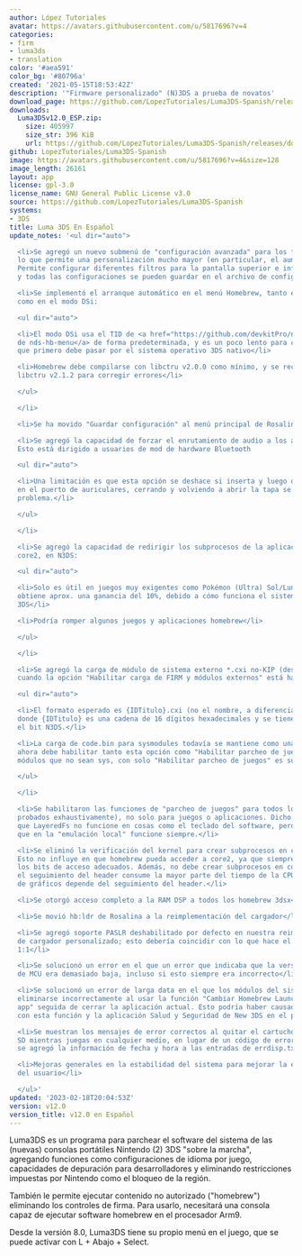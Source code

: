 ```yaml
---
author: López Tutoriales
avatar: https://avatars.githubusercontent.com/u/5817696?v=4
categories:
- firm
- luma3ds
- translation
color: '#aea591'
color_bg: '#80796a'
created: '2021-05-15T18:53:42Z'
description: '"Firmware personalizado" (N)3DS a prueba de novatos'
download_page: https://github.com/LopezTutoriales/Luma3DS-Spanish/releases
downloads:
  Luma3DSv12.0_ESP.zip:
    size: 405997
    size_str: 396 KiB
    url: https://github.com/LopezTutoriales/Luma3DS-Spanish/releases/download/v12.0/Luma3DSv12.0_ESP.zip
github: LopezTutoriales/Luma3DS-Spanish
image: https://avatars.githubusercontent.com/u/5817696?v=4&size=128
image_length: 26161
layout: app
license: gpl-3.0
license_name: GNU General Public License v3.0
source: https://github.com/LopezTutoriales/Luma3DS-Spanish
systems:
- 3DS
title: Luma 3DS En Español
update_notes: '<ul dir="auto">

  <li>Se agregó un nuevo submenú de "configuración avanzada" para los filtros de pantalla,
  lo que permite una personalización mucho mayor (en particular, el aumento de gama).
  Permite configurar diferentes filtros para la pantalla superior e inferior por separado,
  y todas las configuraciones se pueden guardar en el archivo de configuración .ini</li>

  <li>Se implementó el arranque automático en el menú Homebrew, tanto en el modo 3DS
  como en el modo DSi:

  <ul dir="auto">

  <li>El modo DSi usa el TID de <a href="https://github.com/devkitPro/nds-hb-menu/releases/latest">bootstrap
  de nds-hb-menu</a> de forma predeterminada, y es un poco lento para comenzar, ya
  que primero debe pasar por el sistema operativo 3DS nativo</li>

  <li>Homebrew debe compilarse con libctru v2.0.0 como mínimo, y se recomienda encarecidamente
  libctru v2.1.2 para corregir errores</li>

  </ul>

  </li>

  <li>Se ha movido "Guardar configuración" al menú principal de Rosalina</li>

  <li>Se agregó la capacidad de forzar el enrutamiento de audio a los auriculares.
  Esto está dirigido a usuarios de mod de hardware Bluetooth

  <ul dir="auto">

  <li>Una limitación es que esta opción se deshace si inserta y luego quita los auriculares
  en el puerto de auriculares, cerrando y volviendo a abrir la tapa se soluciona este
  problema.</li>

  </ul>

  </li>

  <li>Se agregó la capacidad de redirigir los subprocesos de la aplicación core1 al
  core2, en N3DS:

  <ul dir="auto">

  <li>Solo es útil en juegos muy exigentes como Pokémon (Ultra) Sol/Luna, donde se
  obtiene aprox. una ganancia del 10%, debido a cómo funciona el sistema operativo
  3DS</li>

  <li>Podría romper algunos juegos y aplicaciones homebrew</li>

  </ul>

  </li>

  <li>Se agregó la carga de módulo de sistema externo *.cxi no-KIP (desde /luma/sysmodules),
  cuando la opción "Habilitar carga de FIRM y módulos externos" está habilitada

  <ul dir="auto">

  <li>El formato esperado es {IDTitulo}.cxi (no el nombre, a diferencia de los KIP),
  donde {IDTitulo} es una cadena de 16 dígitos hexadecimales y se tiene en cuenta
  el bit N3DS.</li>

  <li>La carga de code.bin para sysmodules todavía se mantiene como una función, pero
  ahora debe habilitar tanto esta opción como "Habilitar parcheo de juegos" (para
  módulos que no sean sys, con solo "Habilitar parcheo de juegos" es suficiente)</li>

  </ul>

  </li>

  <li>Se habilitaron las funciones de "parcheo de juegos" para todos los applets (no
  probados exhaustivamente), no solo para juegos o aplicaciones. Dicho esto, es posible
  que LayeredFs no funcione en cosas como el teclado del software, pero se espera
  que en la "emulación local" funcione siempre.</li>

  <li>Se eliminó la verificación del kernel para crear subprocesos en core2/core3.
  Esto no influye en que homebrew pueda acceder a core2, ya que siempre ha tenido
  los bits de acceso adecuados. Además, no debe crear subprocesos en core3, ya que
  el seguimiento del header consume la mayor parte del tiempo de la CPU y el controlador
  de gráficos depende del seguimiento del header.</li>

  <li>Se otorgó acceso completo a la RAM DSP a todos los homebrew 3dsx</li>

  <li>Se movió hb:ldr de Rosalina a la reimplementación del cargador</li>

  <li>Se agregó soporte PASLR deshabilitado por defecto en nuestra reimplementación
  de cargador personalizado; esto debería coincidir con lo que hace el sysmodule oficial
  1:1</li>

  <li>Se solucionó un error en el que un error que indicaba que la versión de firmware
  de MCU era demasiado baja, incluso si esto siempre era incorrecto</li>

  <li>Se solucionó un error de larga data en el que los módulos del sistema podrían
  eliminarse incorrectamente al usar la función "Cambiar Homebrew Launcher por esta
  app" seguida de cerrar la aplicación actual. Esto podría haber causado problemas
  con esta función y la aplicación Salud y Seguridad de New 3DS en el pasado</li>

  <li>Se muestran los mensajes de error correctos al quitar el cartucho o la tarjeta
  SD mientras juegas en cualquier medio, en lugar de un código de error crítico. También
  se agregó la información de fecha y hora a las entradas de errdisp.txt</li>

  <li>Mejoras generales en la estabilidad del sistema para mejorar la experiencia
  del usuario</li>

  </ul>'
updated: '2023-02-18T20:04:53Z'
version: v12.0
version_title: v12.0 en Español
---
```

Luma3DS es un programa para parchear el software del sistema de las (nuevas) consolas portátiles Nintendo (2) 3DS "sobre la marcha", agregando funciones como configuraciones de idioma por juego, capacidades de depuración para desarrolladores y eliminando restricciones impuestas por Nintendo como el bloqueo de la región.

También le permite ejecutar contenido no autorizado ("homebrew") eliminando los controles de firma. Para usarlo, necesitará una consola capaz de ejecutar software homebrew en el procesador Arm9.

Desde la versión 8.0, Luma3DS tiene su propio menú en el juego, que se puede activar con L + Abajo + Select.